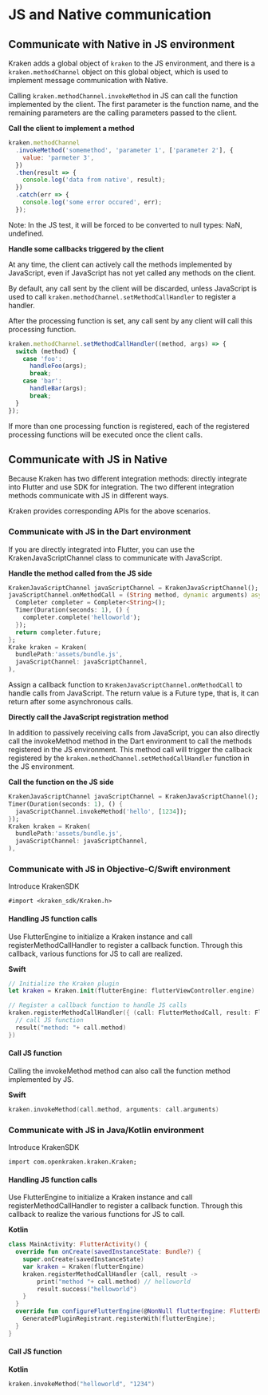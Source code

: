 # JS and Native communication

## Communicate with Native in JS environment

Kraken adds a global object of `kraken` to the JS environment, and there is a `kraken.methodChannel` object on this global object, which is used to implement message communication with Native.

Calling `kraken.methodChannel.invokeMethod` in JS can call the function implemented by the client. The first parameter is the function name, and the remaining parameters are the calling parameters passed to the client.

**Call the client to implement a method**

```javascript
kraken.methodChannel
  .invokeMethod('somemethod', 'parameter 1', ['parameter 2'], {
    value: 'parmeter 3',
  })
  .then(result => {
    console.log('data from native', result);
  })
  .catch(err => {
    console.log('some error occured', err);
  });
```

Note: In the JS test, it will be forced to be converted to null types: NaN, undefined.

**Handle some callbacks triggered by the client**

At any time, the client can actively call the methods implemented by JavaScript, even if JavaScript has not yet called any methods on the client.

By default, any call sent by the client will be discarded, unless JavaScript is used to call `kraken.methodChannel.setMethodCallHandler` to register a handler.

After the processing function is set, any call sent by any client will call this processing function.

```javascript
kraken.methodChannel.setMethodCallHandler((method, args) => {
  switch (method) {
    case 'foo':
      handleFoo(args);
      break;
    case 'bar':
      handleBar(args);
      break;
  }
});
```

If more than one processing function is registered, each of the registered processing functions will be executed once the client calls.

## Communicate with JS in Native

Because Kraken has two different integration methods: directly integrate into Flutter and use SDK for integration.
The two different integration methods communicate with JS in different ways.

Kraken provides corresponding APIs for the above scenarios.

### Communicate with JS in the Dart environment

If you are directly integrated into Flutter, you can use the KrakenJavaScriptChannel class to communicate with JavaScript.

**Handle the method called from the JS side**

```dart
KrakenJavaScriptChannel javaScriptChannel = KrakenJavaScriptChannel();
javaScriptChannel.onMethodCall = (String method, dynamic arguments) async {
  Completer completer = Completer<String>();
  Timer(Duration(seconds: 1), () {
    completer.complete('helloworld');
  });
  return completer.future;
};
Krake kraken = Kraken(
  bundlePath:'assets/bundle.js',
  javaScriptChannel: javaScriptChannel,
),
```

Assign a callback function to `KrakenJavaScriptChannel.onMethodCall` to handle calls from JavaScript. The return value is a Future type, that is, it can return after some asynchronous calls.

**Directly call the JavaScript registration method**

In addition to passively receiving calls from JavaScript, you can also directly call the invokeMethod method in the Dart environment to call the methods registered in the JS environment.
This method call will trigger the callback registered by the `kraken.methodChannel.setMethodCallHandler` function in the JS environment.

**Call the function on the JS side**

```dart
KrakenJavaScriptChannel javaScriptChannel = KrakenJavaScriptChannel();
Timer(Duration(seconds: 1), () {
  javaScriptChannel.invokeMethod('hello', [1234]);
});
Kraken kraken = Kraken(
  bundlePath:'assets/bundle.js',
  javaScriptChannel: javaScriptChannel,
),
```

### Communicate with JS in Objective-C/Swift environment

Introduce KrakenSDK

```
#import <kraken_sdk/Kraken.h>
```

#### Handling JS function calls

Use FlutterEngine to initialize a Kraken instance and call registerMethodCallHandler to register a callback function. Through this callback, various functions for JS to call are realized.

**Swift**

```swift
// Initialize the Kraken plugin
let kraken = Kraken.init(flutterEngine: flutterViewController.engine)

// Register a callback function to handle JS calls
kraken.registerMethodCallHandler({ (call: FlutterMethodCall, result: FlutterResult) in
  // call JS function
  result("method: "+ call.method)
})
```

#### Call JS function

Calling the invokeMethod method can also call the function method implemented by JS.

**Swift**

```swift
kraken.invokeMethod(call.method, arguments: call.arguments)
```

### Communicate with JS in Java/Kotlin environment

Introduce KrakenSDK

```
import com.openkraken.kraken.Kraken;
```

#### Handling JS function calls

Use FlutterEngine to initialize a Kraken instance and call registerMethodCallHandler to register a callback function. Through this callback to realize the various functions for JS to call.

**Kotlin**

```kotlin
class MainActivity: FlutterActivity() {
  override fun onCreate(savedInstanceState: Bundle?) {
    super.onCreate(savedInstanceState)
    var kraken = Kraken(flutterEngine)
    kraken.registerMethodCallHandler {call, result ->
        print("method "+ call.method) // helloworld
        result.success("helloworld")
    }
  }
  override fun configureFlutterEngine(@NonNull flutterEngine: FlutterEngine) {
    GeneratedPluginRegistrant.registerWith(flutterEngine);
  }
}
```

#### Call JS function

**Kotlin**

```kotlin
kraken.invokeMethod("helloworld", "1234")
```
